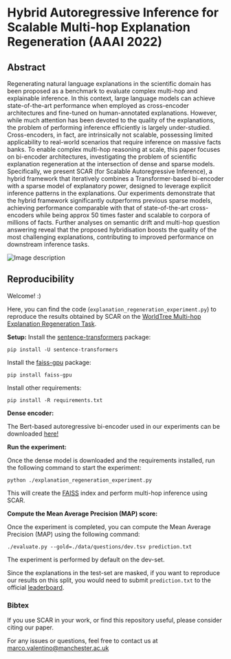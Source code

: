 # Hybrid Autoregressive Inference for Scalable Multi-hop Explanation Regeneration (AAAI 2022)

## Abstract
Regenerating natural language explanations in the scientific domain has been proposed as a benchmark to evaluate complex multi-hop and explainable inference. In this context, large language models can achieve state-of-the-art performance when employed as cross-encoder architectures and fine-tuned on human-annotated explanations. However, while much attention has been devoted to the quality of the explanations, the problem of performing inference efficiently is largely under-studied. Cross-encoders, in fact, are intrinsically not scalable, possessing limited applicability to real-world scenarios that require inference on massive facts banks. To enable complex multi-hop reasoning at scale, this paper focuses on bi-encoder architectures, investigating the problem of scientific explanation regeneration at the intersection of dense and sparse models. Specifically, we present SCAR (for Scalable Autoregressive Inference), a hybrid framework that iteratively combines a Transformer-based bi-encoder with a sparse model of explanatory power, designed to leverage explicit inference patterns in the explanations. Our experiments demonstrate that the hybrid framework significantly outperforms previous sparse models, achieving performance comparable with that of state-of-the-art cross-encoders while being approx 50 times faster and scalable to corpora of millions of facts. Further analyses on semantic drift and multi-hop question answering reveal that the proposed hybridisation boosts the quality of the most challenging explanations, contributing to improved performance on downstream inference tasks.

![Image description](approach.png)

## Reproducibility

Welcome! :) 

Here, you can find the code (`explanation_regeneration_experiment.py`) to reproduce the results obtained by SCAR on the [WorldTree Multi-hop Explanation Regeneration Task](https://github.com/umanlp/tg2019task).

**Setup:**
Install the [sentence-transformers](https://www.sbert.net/) package:

`pip install -U sentence-transformers`

Install the [faiss-gpu](https://pypi.org/project/faiss-gpu/) package:

`pip install faiss-gpu`

Install other requirements:

`pip install -R requirements.txt`

**Dense encoder:**

The Bert-based autoregressive bi-encoder used in our experiments can be downloaded [here!](https://drive.google.com/file/d/1iz38q8EIYZdO9U7mAMVz1qUprU8jmEwI/view?usp=sharing)

**Run the experiment:**

Once the dense model is downloaded and the requirements installed, run the following command to start the experiment:

`python ./explanation_regeneration_experiment.py`

This will create the [FAISS](https://faiss.ai/) index and perform multi-hop inference using SCAR.

**Compute the Mean Average Precision (MAP) score:** 

Once the experiment is completed, you can compute the Mean Average Precision (MAP) using the following command:

`./evaluate.py --gold=./data/questions/dev.tsv prediction.txt`

The experiment is performed by default on the dev-set. 

Since the explanations in the test-set are masked, if you want to reproduce our results on this split, you would need to submit `prediction.txt` to the official [leaderboard](https://competitions.codalab.org/competitions/20150#results).

### Bibtex
If you use SCAR in your work, or find this repository useful, please consider citing our paper.


For any issues or questions, feel free to contact us at marco.valentino@manchester.ac.uk
